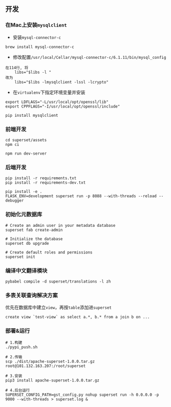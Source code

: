 ## 开发

### 在Mac上安装`mysqlclient`
- 安装`mysql-connector-c`
```shell script
brew install mysql-connector-c
```
- 修改配置`/usr/local/Cellar/mysql-connector-c/6.1.11/bin/mysql_config`
```shell script
在114行, 将
    libs="$libs -l "
改为
    libs="$libs -lmysqlclient -lssl -lcrypto"
```
- 在`virtualenv`下指定环境变量并安装
```shell script
export LDFLAGS="-L/usr/local/opt/openssl/lib"
export CPPFLAGS="-I/usr/local/opt/openssl/include"

pip install mysqlclient
```

### 前端开发
```shell script
cd superset/assets
npm ci

npm run dev-server
```

### 后端开发
```shell script
pip install -r requirements.txt
pip install -r requirements-dev.txt

pip install -e .
FLASK_ENV=development superset run -p 8088 --with-threads --reload --debugger
```

### 初始化元数据库
```shell script
# Create an admin user in your metadata database
superset fab create-admin

# Initialize the database
superset db upgrade 

# Create default roles and permissions
superset init
```

### 编译中文翻译模块
```shell script
pybabel compile -d superset/translations -l zh
```

### 多表关联查询解决方案
优先在数据库中建立`view`，再按`table`添加进`superset`
```shell script
create view `test-view` as select a.*, b.* from a join b on ...
```

### 部署&运行
```shell script
# 1.构建
./pypi_push.sh

# 2.传输
scp ./dist/apache-superset-1.0.0.tar.gz root@101.132.163.207:/root/superset

# 3.安装
pip3 install apache-superset-1.0.0.tar.gz

# 4.后台运行
SUPERSET_CONFIG_PATH=gst_config.py nohup superset run -h 0.0.0.0 -p 9000 --with-threads > superset.log &
```